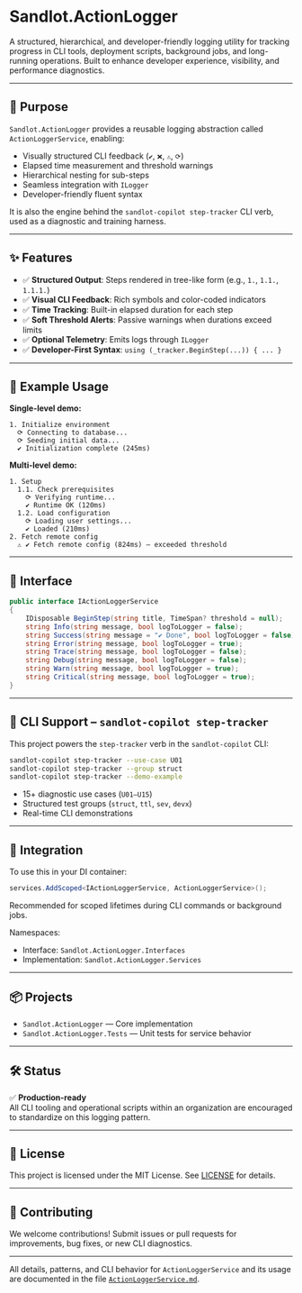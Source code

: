# Sandlot.ActionLogger

A structured, hierarchical, and developer-friendly logging utility for tracking progress in CLI tools, deployment scripts, background jobs, and long-running operations. Built to enhance developer experience, visibility, and performance diagnostics.

---

## 📘 Purpose

`Sandlot.ActionLogger` provides a reusable logging abstraction called `ActionLoggerService`, enabling:

- Visually structured CLI feedback (`✔`, `❌`, `⚠️`, `⟳`)
- Elapsed time measurement and threshold warnings
- Hierarchical nesting for sub-steps
- Seamless integration with `ILogger`
- Developer-friendly fluent syntax

It is also the engine behind the `sandlot-copilot step-tracker` CLI verb, used as a diagnostic and training harness.

---

## ✨ Features

- ✅ **Structured Output**: Steps rendered in tree-like form (e.g., `1.`, `1.1.`, `1.1.1.`)
- ✅ **Visual CLI Feedback**: Rich symbols and color-coded indicators
- ✅ **Time Tracking**: Built-in elapsed duration for each step
- ✅ **Soft Threshold Alerts**: Passive warnings when durations exceed limits
- ✅ **Optional Telemetry**: Emits logs through `ILogger`
- ✅ **Developer-First Syntax**: `using (_tracker.BeginStep(...)) { ... }`

---

## 🚀 Example Usage

**Single-level demo:**
```
1. Initialize environment
  ⟳ Connecting to database...
  ⟳ Seeding initial data...
  ✔ Initialization complete (245ms)
```

**Multi-level demo:**
```
1. Setup
  1.1. Check prerequisites
    ⟳ Verifying runtime...
    ✔ Runtime OK (120ms)
  1.2. Load configuration
    ⟳ Loading user settings...
    ✔ Loaded (210ms)
2. Fetch remote config
  ⚠️ ✔ Fetch remote config (824ms) — exceeded threshold
```

---

## 🔌 Interface

```csharp
public interface IActionLoggerService
{
    IDisposable BeginStep(string title, TimeSpan? threshold = null);
    string Info(string message, bool logToLogger = false);
    string Success(string message = "✔ Done", bool logToLogger = false);
    string Error(string message, bool logToLogger = true);
    string Trace(string message, bool logToLogger = false);
    string Debug(string message, bool logToLogger = false);
    string Warn(string message, bool logToLogger = true);
    string Critical(string message, bool logToLogger = true);
}
```

---

## 🧪 CLI Support – `sandlot-copilot step-tracker`

This project powers the `step-tracker` verb in the `sandlot-copilot` CLI:

```bash
sandlot-copilot step-tracker --use-case U01
sandlot-copilot step-tracker --group struct
sandlot-copilot step-tracker --demo-example
```

- 15+ diagnostic use cases (`U01–U15`)
- Structured test groups (`struct`, `ttl`, `sev`, `devx`)
- Real-time CLI demonstrations

---

## 🧱 Integration

To use this in your DI container:

```csharp
services.AddScoped<IActionLoggerService, ActionLoggerService>();
```

Recommended for scoped lifetimes during CLI commands or background jobs.

Namespaces:
- Interface: `Sandlot.ActionLogger.Interfaces`
- Implementation: `Sandlot.ActionLogger.Services`

---

## 📦 Projects

- `Sandlot.ActionLogger` — Core implementation
- `Sandlot.ActionLogger.Tests` — Unit tests for service behavior

---

## 🛠 Status

✅ **Production-ready**  
All CLI tooling and operational scripts within an organization are encouraged to standardize on this logging pattern.

---

## 📄 License

This project is licensed under the MIT License. See [LICENSE](LICENSE) for details.

---

## 🙌 Contributing

We welcome contributions! Submit issues or pull requests for improvements, bug fixes, or new CLI diagnostics.

---



All details, patterns, and CLI behavior for `ActionLoggerService` and its usage are documented in the file [`ActionLoggerService.md`](./ActionLoggerService.md).
